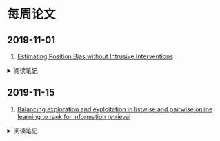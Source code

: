 # 每周论文

## 2019-11-01

1. [Estimating Position Bias without Intrusive Interventions](http://www.cs.cornell.edu/people/tj/publications/agarwal_etal_19a.pdf)

<details>
<summary>阅读笔记</summary>
<ol>
  <li>亮点：通过A/B实验，收集不同排序下相同doc的点击差异数据，作为训练集</li>
</ol>
</details>


## 2019-11-15

1. [Balancing exploration and exploitation in listwise and pairwise online learning to rank for information retrieval](https://rd.springer.com/content/pdf/10.1007%2Fs10791-012-9197-9.pdf)

<details>
<summary>阅读笔记</summary>
<ol>
  <li></li>
</ol>
</details>


